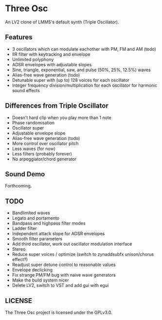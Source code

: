 # Three Osc

An LV2 clone of LMMS's default synth (Triple Oscillator).

## Features
* 3 oscillators which can modulate eachother with PM, FM and AM (todo)
* IIR filter with keytracking and envelope
* Unlimited polyphony
* ADSR envelopes with adjustable slopes
* Sine, triangle, exponential, saw, and pulse (50%, 25%, 12.5%) waves
* Alias-free wave generation (todo)
* Detunable super with (up to) 128 voices for each oscillator
* Integer frequency division/multiplication for each oscillator for harmonic sound effects

## Differences from Triple Oscillator
* Doesn't hard clip when you play more than 1 note
* Phase randomisation
* Oscillator super
* Adjustable envelope slope
* Alias-free wave generation (todo)
* More control over oscillator pitch
* Less waves (for now)
* Less filters (probably forever)
* No arpeggiator/chord generator

## Sound Demo
Forthcoming.

## TODO
* Bandlimited waves
* Legato and portamento
* Bandpass and highpass filter modes
* Ladder filter
* Independent attack slope for ADSR envelopes
* Smooth filter parameters
* Add third oscillator, work out oscillator modulation interface
* Stereo
* Reduce super voices / optimize (switch to zynaddsubfx unison/chorus effect?)
* Readjust super detune control to reasonable values
* Envelope declicking
* Fix strange PM/FM bug with naive wave generators
* Make the build system nicer
* Delete LV2, switch to VST and add gui with egui

## LICENSE
The Three Osc project is licensed under the GPLv3.0.